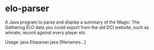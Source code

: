 # elo-parser
A Java program to parse and display a summary of the Magic: The Gathering ELO data you could export from the old DCI website, such as winrate, record against every player etc.

Usage:
java Eloparser.java [filenames...]
